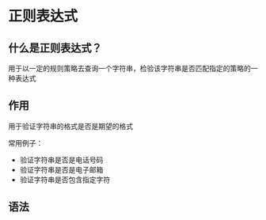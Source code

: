 # 正则表达式
## 什么是正则表达式？
用于以一定的规则策略去查询一个字符串，检验该字符串是否匹配指定的策略的一种表达式

## 作用
用于验证字符串的格式是否是期望的格式

常用例子：
- 验证字符串是否是电话号码
- 验证字符串是否是电子邮箱
- 验证字符串是否包含指定字符

## 语法